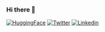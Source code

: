 ### Hi there 👋

[![HuggingFace](https://img.shields.io/static/v1?label=&message=HuggingFace&color=ffd21e&&&style=flat)](https://huggingface.co/hugosousa)
[![Twitter](https://img.shields.io/twitter/url?url=https%3A%2F%2Ftwitter.com%2Fh_go_sousa)](https://twitter.com/hmosousa)
[![Linkedin](https://img.shields.io/static/v1?label=&message=Linkedin&color=0E7FBF&&&style=flat&logo=linkedin&logoColor=white)](https://www.linkedin.com/in/hugo-o-sousa/)


<!--
**hmosousa/hmosousa** is a ✨ _special_ ✨ repository because its `README.md` (this file) appears on your GitHub profile.

Here are some ideas to get you started:

- 🔭 I’m currently working on ...
- 🌱 I’m currently learning ...
- 👯 I’m looking to collaborate on ...
- 🤔 I’m looking for help with ...
- 💬 Ask me about ...
- 📫 How to reach me: ...
- 😄 Pronouns: ...
- ⚡ Fun fact: ...
-->
